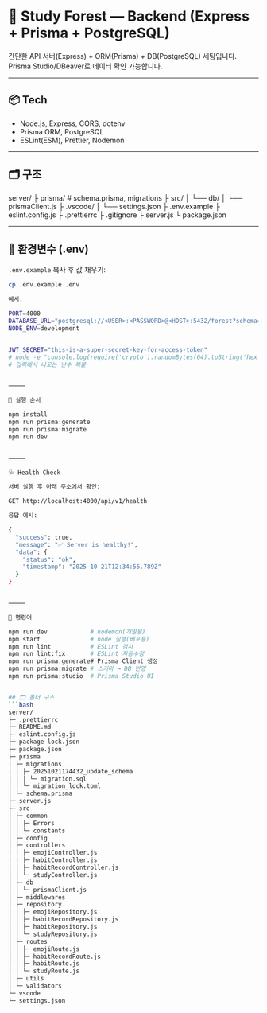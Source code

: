 # 🌳 Study Forest — Backend (Express + Prisma + PostgreSQL)

간단한 API 서버(Express) + ORM(Prisma) + DB(PostgreSQL) 세팅입니다.  
Prisma Studio/DBeaver로 데이터 확인 가능합니다.

---

## 📦 Tech

- Node.js, Express, CORS, dotenv
- Prisma ORM, PostgreSQL
- ESLint(ESM), Prettier, Nodemon

---

## 🗂 구조

server/
├ prisma/ # schema.prisma, migrations
├ src/
│ └── db/
│ └── prismaClient.js
├ .vscode/
│ └── settings.json
├ .env.example
├ eslint.config.js
├ .prettierrc
├ .gitignore
├ server.js
└ package.json

---

## 🔑 환경변수 (.env)

`.env.example` 복사 후 값 채우기:

```bash
cp .env.example .env

예시:

PORT=4000
DATABASE_URL="postgresql://<USER>:<PASSWORD>@<HOST>:5432/forest?schema=public"
NODE_ENV=development


JWT_SECRET="this-is-a-super-secret-key-for-access-token"
# node -e "console.log(require('crypto').randomBytes(64).toString('hex'))"
# 입력해서 나오는 난수 복붙


⸻

🚀 실행 순서

npm install
npm run prisma:generate
npm run prisma:migrate
npm run dev


⸻

🩺 Health Check

서버 실행 후 아래 주소에서 확인:

GET http://localhost:4000/api/v1/health

응답 예시:

{
  "success": true,
  "message": "✅ Server is healthy!",
  "data": {
    "status": "ok",
    "timestamp": "2025-10-21T12:34:56.789Z"
  }
}


⸻

🧰 명령어

npm run dev            # nodemon(개발용)
npm start              # node 실행(배포용)
npm run lint           # ESLint 검사
npm run lint:fix       # ESLint 자동수정
npm run prisma:generate# Prisma Client 생성
npm run prisma:migrate # 스키마 → DB 반영
npm run prisma:studio  # Prisma Studio UI


## 🗂 폴더 구조
```bash
server/
├─ .prettierrc
├─ README.md
├─ eslint.config.js
├─ package-lock.json
├─ package.json
├─ prisma
│ ├─ migrations
│ │ ├─ 20251021174432_update_schema
│ │ │ └─ migration.sql
│ │ └─ migration_lock.toml
│ └─ schema.prisma
├─ server.js
├─ src
│ ├─ common
│ │ ├─ Errors
│ │ └─ constants
│ ├─ config
│ ├─ controllers
│ │ ├─ emojiController.js
│ │ ├─ habitController.js
│ │ ├─ habitRecordController.js
│ │ └─ studyController.js
│ ├─ db
│ │ └─ prismaClient.js
│ ├─ middlewares
│ ├─ repository
│ │ ├─ emojiRepository.js
│ │ ├─ habitRecordRepository.js
│ │ ├─ habitRepository.js
│ │ └─ studyRepository.js
│ ├─ routes
│ │ ├─ emojiRoute.js
│ │ ├─ habitRecordRoute.js
│ │ ├─ habitRoute.js
│ │ └─ studyRoute.js
│ ├─ utils
│ └─ validators
└─ vscode
└─ settings.json


